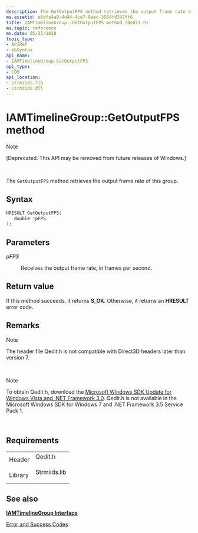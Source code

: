 ```yaml
---
description: The GetOutputFPS method retrieves the output frame rate of this group.
ms.assetid: e6dfa4a9-4d44-4ce7-9aec-3564fd337ff6
title: IAMTimelineGroup::GetOutputFPS method (Qedit.h)
ms.topic: reference
ms.date: 05/31/2018
topic_type: 
- APIRef
- kbSyntax
api_name: 
- IAMTimelineGroup.GetOutputFPS
api_type: 
- COM
api_location: 
- strmiids.lib
- strmiids.dll
---
```


# IAMTimelineGroup::GetOutputFPS method

> [!Note]  
> \[Deprecated. This API may be removed from future releases of Windows.\]

 

The `GetOutputFPS` method retrieves the output frame rate of this group.

## Syntax


```C++
HRESULT GetOutputFPS(
   double *pFPS
);
```



## Parameters

<dl> <dt>

*pFPS* 
</dt> <dd>

Receives the output frame rate, in frames per second.

</dd> </dl>

## Return value

If this method succeeds, it returns **S\_OK**. Otherwise, it returns an **HRESULT** error code.

## Remarks

> [!Note]  
> The header file Qedit.h is not compatible with Direct3D headers later than version 7.

 

> [!Note]  
> To obtain Qedit.h, download the [Microsoft Windows SDK Update for Windows Vista and .NET Framework 3.0](https://msdn.microsoft.com/windowsvista/bb980924.aspx). Qedit.h is not available in the Microsoft Windows SDK for Windows 7 and .NET Framework 3.5 Service Pack 1.

 

## Requirements



|                    |                                                                                         |
|--------------------|-----------------------------------------------------------------------------------------|
| Header<br/>  | <dl> <dt>Qedit.h</dt> </dl>      |
| Library<br/> | <dl> <dt>Strmiids.lib</dt> </dl> |



## See also

<dl> <dt>

[**IAMTimelineGroup Interface**](iamtimelinegroup.md)
</dt> <dt>

[Error and Success Codes](error-and-success-codes.md)
</dt> </dl>

 

 




